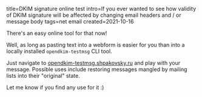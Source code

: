 title=DKIM signature online test
intro=If you ever wanted to see how validity of DKIM signature will be affected by changing email headers and / or message body
tags=net email
created=2021-10-16

There's an easy online tool for that now!

Well, as long as pasting text into a webform is easier for you than into a locally installed `opendkim-testmsg` CLI tool.

Just navigate to [opendkim-testmsg.shpakovsky.ru][l] and play with your message.
Possible uses include restoring messages mangled by mailing lists into their "original" state.

[l]: https://opendkim-testmsg.shpakovsky.ru/

Let me know if you find any use for it :)
